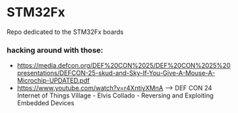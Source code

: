 # STM32Fx
Repo dedicated to the STM32Fx boards

### hacking around with those:
- https://media.defcon.org/DEF%20CON%2025/DEF%20CON%2025%20presentations/DEFCON-25-skud-and-Sky-If-You-Give-A-Mouse-A-Microchip-UPDATED.pdf
- https://www.youtube.com/watch?v=r4XntiyXMnA --> DEF CON 24 Internet of Things Village - Elvis Collado - Reversing and Exploiting Embedded Devices
